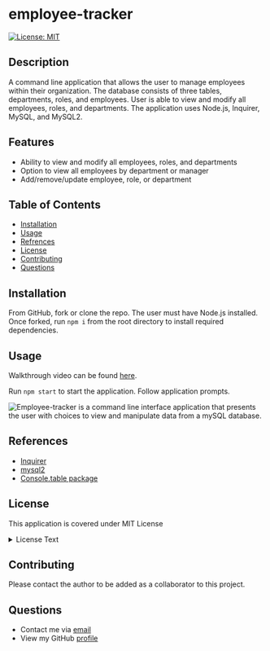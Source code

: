 # employee-tracker

[![License: MIT](https://img.shields.io/badge/License-MIT-yellow.svg)](https://opensource.org/licenses/MIT)

## Description

A command line application that allows the user to manage employees within their organization. The database consists of three tables, departments, roles, and employees. User is able to view and modify all employees, roles, and departments.  The application uses Node.js, Inquirer, MySQL, and MySQL2.

## Features

* Ability to view and modify all employees, roles, and departments 
* Option to view all employees by department or manager
* Add/remove/update employee, role, or department

## Table of Contents

- [Installation](#Installation)
- [Usage](#Usage)
- [Refrences](#Refrences)
- [License](#license)
- [Contributing](#Contributing)
- [Questions](#Questions)

## Installation

From GitHub, fork or clone the repo. The user must have Node.js installed. Once forked, run `npm i` from the root directory to install required dependencies.

## Usage
Walkthrough video can be found [here](https://drive.google.com/file/d/1zwqghkxwbzEmuB8_lE8xB8fnhdXsdf7-/view).
 
Run `npm start` to start the application. Follow application prompts.

![Employee-tracker is a command line interface application that presents the user with choices to view and manipulate data from a mySQL database.](/images/employee-tracker.gif)

## References

* [Inquirer](https://www.npmjs.com/package/inquirer)
* [mysql2](https://www.npmjs.com/package/mysql2)
* [Console.table package](https://www.npmjs.com/package/console.table)

## License

This application is covered under MIT License

  <details>
    <summary>
      License Text
    </summary> 
 
  Copyright (c) 2022 a-donati
  
  Permission is hereby granted, free of charge, to any person obtaining a copy
  of this software and associated documentation files (the "Software"), to deal
  in the Software without restriction, including without limitation the rights
  to use, copy, modify, merge, publish, distribute, sublicense, and/or sell
  copies of the Software, and to permit persons to whom the Software is
  furnished to do so, subject to the following conditions:
        
  The above copyright notice and this permission notice shall be included in all
  copies or substantial portions of the Software.
        
  THE SOFTWARE IS PROVIDED "AS IS", WITHOUT WARRANTY OF ANY KIND, EXPRESS OR
  IMPLIED, INCLUDING BUT NOT LIMITED TO THE WARRANTIES OF MERCHANTABILITY,
  FITNESS FOR A PARTICULAR PURPOSE AND NONINFRINGEMENT. IN NO EVENT SHALL THE
  AUTHORS OR COPYRIGHT HOLDERS BE LIABLE FOR ANY CLAIM, DAMAGES OR OTHER
  LIABILITY, WHETHER IN AN ACTION OF CONTRACT, TORT OR OTHERWISE, ARISING FROM,
  OUT OF OR IN CONNECTION WITH THE SOFTWARE OR THE USE OR OTHER DEALINGS IN THE
  SOFTWARE.

  </details>


## Contributing

Please contact the author to be added as a collaborator to this project.

## Questions

- Contact me via [email](mailto:angeladonati93@gmail.com)
- View my GitHub [profile](http://www.github.com/a-donati)
